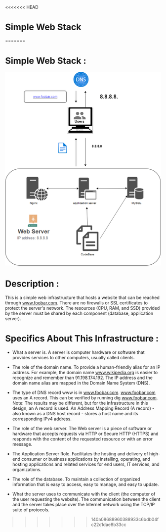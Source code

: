 <<<<<<< HEAD
# Simple Web Stack

=======
# Simple Web Stack :
![Alt text](0-simple_web_stack.drawio.png)
# Description :
This is a simple web infrastructure that hosts a website that can be reached through www.foobar.com. There are no firewalls or SSL certificates to protect the server's network. The resources (CPU, RAM, and SSD) provided by the server must be shared by each component (database, application server).
# Specifics About This Infrastructure :
 * What a server is.
A server is computer hardware or software that provides services to other computers, usually called clients.

* The role of the domain name.
To provide a human-friendly alias for an IP address. For example, the domain name www.wikipedia.org is easier to recognize and remember than 91.198.174.192. The IP address and the domain name alias are mapped in the Domain Name System (DNS).

* The type of DNS record www is in www.foobar.com.
www.foobar.com uses an A record. This can be verified by running dig www.foobar.com.
Note: The results may be different, but for the infrastructure in this design, an A record is used.
An Address Mapping Record (A record) - also known as a DNS host record - stores a host name and its corresponding IPv4 address.

* The role of the web server.
The Web server is a piece of software or hardware that accepts requests via HTTP or Secure HTTP (HTTPS) and responds with the content of the requested resource or with an error message.

* The Application Server Role.
Facilitates the hosting and delivery of high-end consumer or business applications by installing, operating, and hosting applications and related services for end users, IT services, and organizations.

* The role of the database.
To maintain a collection of organized information that is easy to access, easy to manage, and easy to update.

* What the server uses to communicate with the client (the computer of the user requesting the website).
The communication between the client and the server takes place over the Internet network using the TCP/IP suite of protocols.
>>>>>>> 140a08688960388933c6bdb04fc22c1dae8b33cc
